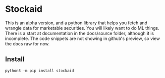 # Stockaid
This is an alpha version, and a python library that helps you fetch and wrangle
data for marketable securities. You will likely want to do ML things. There is
a start at documentation in the docs/source folder, although it is incomplete.
The code snippets are not showing in github's preview, so view the docs raw for
now.

## Install
`python3 -m pip install stockaid`
